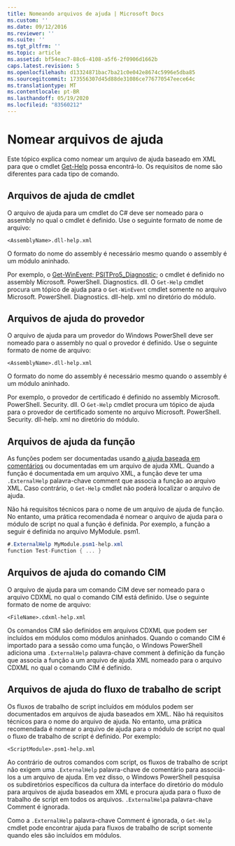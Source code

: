 ```yaml
---
title: Nomeando arquivos de ajuda | Microsoft Docs
ms.custom: ''
ms.date: 09/12/2016
ms.reviewer: ''
ms.suite: ''
ms.tgt_pltfrm: ''
ms.topic: article
ms.assetid: bf54eac7-88c6-4108-a5f6-2f0906d1662b
caps.latest.revision: 5
ms.openlocfilehash: d13324871bac7ba21c0e042e8674c5996e5dba85
ms.sourcegitcommit: 173556307d45d88de31086ce776770547eece64c
ms.translationtype: MT
ms.contentlocale: pt-BR
ms.lasthandoff: 05/19/2020
ms.locfileid: "83560212"
---
```

# <a name="naming-help-files"></a>Nomear arquivos de ajuda

Este tópico explica como nomear um arquivo de ajuda baseado em XML para que o cmdlet [Get-Help](/powershell/module/Microsoft.PowerShell.Core/Get-Help) possa encontrá-lo. Os requisitos de nome são diferentes para cada tipo de comando.

## <a name="cmdlet-help-files"></a>Arquivos de ajuda de cmdlet

O arquivo de ajuda para um cmdlet do C# deve ser nomeado para o assembly no qual o cmdlet é definido. Use o seguinte formato de nome de arquivo:

```
<AssemblyName>.dll-help.xml
```

O formato do nome do assembly é necessário mesmo quando o assembly é um módulo aninhado.

Por exemplo, o [Get-WinEvent; PSITPro5_Diagnostic;](/powershell/module/Microsoft.PowerShell.Diagnostics/Get-WinEvent) o cmdlet é definido no assembly Microsoft. PowerShell. Diagnostics. dll. O `Get-Help` cmdlet procura um tópico de ajuda para o `Get-WinEvent` cmdlet somente no arquivo Microsoft. PowerShell. Diagnostics. dll-help. xml no diretório do módulo.

## <a name="provider-help-files"></a>Arquivos de ajuda do provedor

O arquivo de ajuda para um provedor do Windows PowerShell deve ser nomeado para o assembly no qual o provedor é definido. Use o seguinte formato de nome de arquivo:

```
<AssemblyName>.dll-help.xml
```

O formato do nome do assembly é necessário mesmo quando o assembly é um módulo aninhado.

Por exemplo, o provedor de certificado é definido no assembly Microsoft. PowerShell. Security. dll. O `Get-Help` cmdlet procura um tópico de ajuda para o provedor de certificado somente no arquivo Microsoft. PowerShell. Security. dll-help. xml no diretório do módulo.

## <a name="function-help-files"></a>Arquivos de ajuda da função

As funções podem ser documentadas usando [a ajuda baseada em comentários](/powershell/module/microsoft.powershell.core/about/about_comment_based_help) ou documentadas em um arquivo de ajuda XML. Quando a função é documentada em um arquivo XML, a função deve ter uma `.ExternalHelp` palavra-chave comment que associa a função ao arquivo XML. Caso contrário, o `Get-Help` cmdlet não poderá localizar o arquivo de ajuda.

Não há requisitos técnicos para o nome de um arquivo de ajuda de função. No entanto, uma prática recomendada é nomear o arquivo de ajuda para o módulo de script no qual a função é definida. Por exemplo, a função a seguir é definida no arquivo MyModule. psm1.

```csharp
#.ExternalHelp MyModule.psm1-help.xml
function Test-Function { ... }
```

## <a name="cim-command-help-files"></a>Arquivos de ajuda do comando CIM

O arquivo de ajuda para um comando CIM deve ser nomeado para o arquivo CDXML no qual o comando CIM está definido. Use o seguinte formato de nome de arquivo:

```
<FileName>.cdxml-help.xml
```

Os comandos CIM são definidos em arquivos CDXML que podem ser incluídos em módulos como módulos aninhados. Quando o comando CIM é importado para a sessão como uma função, o Windows PowerShell adiciona uma `.ExternalHelp` palavra-chave comment à definição da função que associa a função a um arquivo de ajuda XML nomeado para o arquivo CDXML no qual o comando CIM é definido.

## <a name="script-workflow-help-files"></a>Arquivos de ajuda do fluxo de trabalho de script

Os fluxos de trabalho de script incluídos em módulos podem ser documentados em arquivos de ajuda baseados em XML. Não há requisitos técnicos para o nome do arquivo de ajuda. No entanto, uma prática recomendada é nomear o arquivo de ajuda para o módulo de script no qual o fluxo de trabalho de script é definido. Por exemplo:

```
<ScriptModule>.psm1-help.xml
```

Ao contrário de outros comandos com script, os fluxos de trabalho de script não exigem uma `.ExternalHelp` palavra-chave de comentário para associá-los a um arquivo de ajuda. Em vez disso, o Windows PowerShell pesquisa os subdiretórios específicos da cultura da interface do diretório do módulo para arquivos de ajuda baseados em XML e procura ajuda para o fluxo de trabalho de script em todos os arquivos. `.ExternalHelp`a palavra-chave Comment é ignorada.

Como a `.ExternalHelp` palavra-chave Comment é ignorada, o `Get-Help` cmdlet pode encontrar ajuda para fluxos de trabalho de script somente quando eles são incluídos em módulos.
